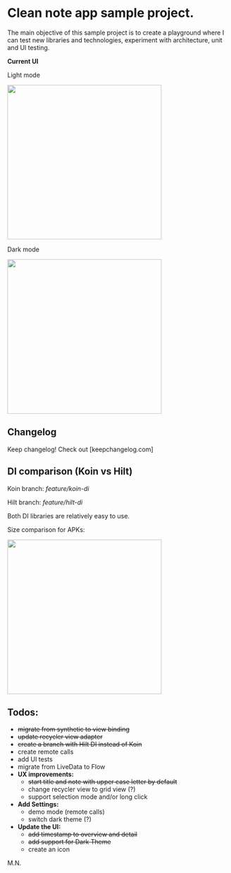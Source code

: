 # Clean note app sample project.
The main objective of this sample project is to create a playground where I can test new libraries and technologies, experiment with architecture, unit and UI testing.

**Current UI**

Light mode

<img src="https://gitlab.com/mn155gi/cleannoteapp/uploads/7523f6b49c879069c3fccbe4cffa8a6a/cleannote-merged.jpg" width="350">

Dark mode

<img src="https://gitlab.com/mn155gi/cleannoteapp/uploads/d4322da6613dfb47cb2e4c852e167e8d/cleannote-merged-dark.jpg" width="350">

## Changelog
Keep changelog! Check out [keepchangelog.com]

## DI comparison (Koin vs Hilt)
Koin branch: *feature/koin-di*

Hilt branch: *feature/hilt-di*

Both DI libraries are relatively easy to use.

Size comparison for APKs:

<img src="https://gitlab.com/mn155gi/cleannoteapp/uploads/4aa6713d08e79badd4a656f149f71b08/di-comparison.png" width="350">

## Todos: 
- ~~migrate from synthetic to view binding~~
- ~~update recycler view adapter~~
- ~~create a branch with Hilt DI instead of Koin~~
- create remote calls
- add UI tests
- migrate from LiveData to Flow
- **UX improvements:**
    - ~~start title and note with upper case letter by default~~
    - change recycler view to grid view (?)
    - support selection mode and/or long click
- **Add Settings:**
    - demo mode (remote calls)
    - switch dark theme (?)
- **Update the UI:**
    - ~~add timestamp to overview and detail~~
    - ~~add support for Dark Theme~~
    - create an icon

M.N.
